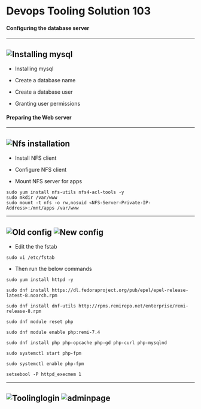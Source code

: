 # Devops Tooling Solution 103

#### Configuring the database server

---
![Installing mysql](https://github.com/user-attachments/assets/68bc5084-602e-4dbc-88d3-c05c5c0f52dd)
---


+ Installing mysql

+ Create a database name

+ Create a database user

+ Granting user permissions



#### Preparing the Web server

---
![Nfs installation](https://github.com/user-attachments/assets/70d73f4f-74e8-4df1-a565-b7eea72944d1)
---
+ Install NFS client

+ Configure NFS client

+ Mount NFS server for apps

```
sudo yum install nfs-utils nfs4-acl-tools -y
sudo mkdir /var/www
sudo mount -t nfs -o rw,nosuid <NFS-Server-Private-IP-Address>:/mnt/apps /var/www
```
---
![Old config](https://github.com/user-attachments/assets/c8d334de-3f7b-4468-9ade-e364b2d282e1)
![New config](https://github.com/user-attachments/assets/3a94a2cf-e630-4d1f-a6d7-a0b55459145c)
---

+ Edit the the fstab
```
sudo vi /etc/fstab
```

+ Then run the below commands
```
sudo yum install httpd -y

sudo dnf install https://dl.fedoraproject.org/pub/epel/epel-release-latest-8.noarch.rpm

sudo dnf install dnf-utils http://rpms.remirepo.net/enterprise/remi-release-8.rpm

sudo dnf module reset php

sudo dnf module enable php:remi-7.4

sudo dnf install php php-opcache php-gd php-curl php-mysqlnd

sudo systemctl start php-fpm

sudo systemctl enable php-fpm

setsebool -P httpd_execmem 1
```

---

![Toolinglogin](https://github.com/user-attachments/assets/ce524acd-f326-4b29-a86c-791a310e4171)
![adminpage](https://github.com/user-attachments/assets/d3d77094-e66c-48e8-b006-228a9b5a87b0)
---

